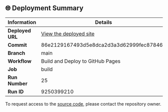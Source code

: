 ## 🌐 Deployment Summary

| Information | Details |
|-------------|---------|
| **Deployed URL** | [View the deployed site](https://First-Matter.github.io/multiplayer-test) |
| **Commit** | 86e2129167493d5e8dca2d3a3d62999fec878462 |
| **Branch** | main |
| **Workflow** | Build and Deploy to GitHub Pages |
| **Job** | build |
| **Run Number** | 25 |
| **Run ID** | 9250399210 |

To request access to the [source code](https://github.com/First-Matter/playroom-hello-world), please contact the repository owner.
